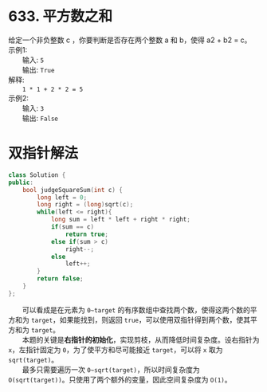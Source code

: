 # 633. 平方数之和
给定一个非负整数 c ，你要判断是否存在两个整数 a 和 b，使得 a2 + b2 = c。  
示例1:  
&emsp;&emsp;输入: `5`  
&emsp;&emsp;输出: `True`  
解释:   
&emsp;&emsp;`1 * 1 + 2 * 2 = 5`  
示例2:  
&emsp;&emsp;输入: `3`  
&emsp;&emsp;输出: `False`

# 双指针解法

```c++
class Solution {
public:
    bool judgeSquareSum(int c) {
        long left = 0;
        long right = (long)sqrt(c);
        while(left <= right){
            long sum = left * left + right * right;
            if(sum == c)
                return true;
            else if(sum > c)
                right--;
            else
                left++;
        }
        return false;
    }
};
```

&emsp;&emsp;可以看成是在元素为 `0~target` 的有序数组中查找两个数，使得这两个数的平方和为 `target`，如果能找到，则返回 `true`，可以使用双指针得到两个数，使其平方和为 `target`。  
&emsp;&emsp;本题的关键是**右指针的初始化**，实现剪枝，从而降低时间复杂度。设右指针为 `x`，左指针固定为 `0`，为了使平方和尽可能接近 `target`，可以将 `x` 取为 `sqrt(target)`。  
&emsp;&emsp;最多只需要遍历一次 `0~sqrt(target)`，所以时间复杂度为 `O(sqrt(target))`。只使用了两个额外的变量，因此空间复杂度为 `O(1)`。